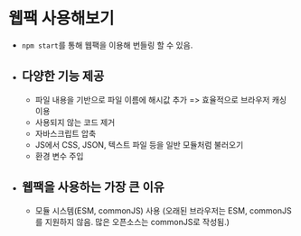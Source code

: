 # 웹팩 사용해보기

- `npm start`를 통해 웹팩을 이용해 번들링 할 수 있음.

- ## 다양한 기능 제공
  - 파일 내용을 기반으로 파일 이름에 해시값 추가 => 효율적으로 브라우저 캐싱 이용
  - 사용되지 않는 코드 제거
  - 자바스크립트 압축
  - JS에서 CSS, JSON, 텍스트 파일 등을 일반 모듈처럼 불러오기
  - 환경 변수 주입
- ## 웹팩을 사용하는 가장 큰 이유
  - 모듈 시스템(ESM, commonJS) 사용 (오래된 브라우저는 ESM, commonJS를 지원하지 않음. 많은 오픈소스는 commonJS로 작성됨.)
